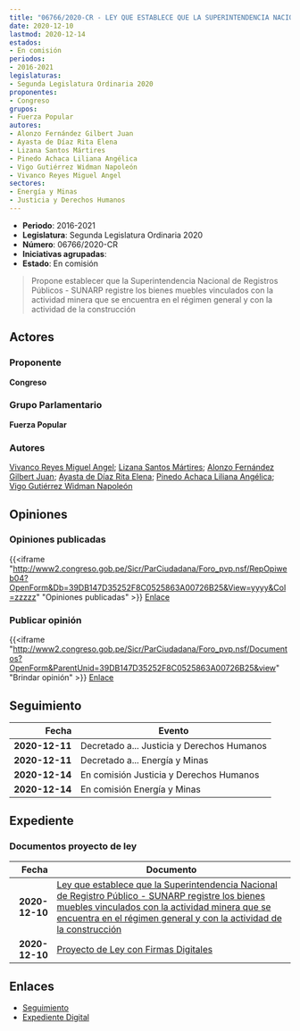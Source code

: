 ```yaml
---
title: "06766/2020-CR - LEY QUE ESTABLECE QUE LA SUPERINTENDENCIA NACIONAL DE REGISTROS PÚBLICOS -SUNARP REGISTRE LOS BIENES MUEBLES VINCULADOS CON LA ACTIVIDAD MINERA QUE SE ENCUENTRA EN EL RÉGIMEN GENERAL Y CON LA ACTIVIDAD DE LA CONSTRUCCIÓN"
date: 2020-12-10
lastmod: 2020-12-14
estados:
- En comisión
periodos:
- 2016-2021
legislaturas:
- Segunda Legislatura Ordinaria 2020
proponentes:
- Congreso
grupos:
- Fuerza Popular
autores:
- Alonzo Fernández Gilbert Juan
- Ayasta de Díaz Rita Elena
- Lizana Santos Mártires
- Pinedo Achaca Liliana Angélica
- Vigo Gutiérrez Widman Napoleón
- Vivanco Reyes Miguel Angel
sectores:
- Energía y Minas
- Justicia y Derechos Humanos
---
```

- **Periodo**: 2016-2021
- **Legislatura**: Segunda Legislatura Ordinaria 2020
- **Número**: 06766/2020-CR
- **Iniciativas agrupadas**: 
- **Estado**: En comisión

> Propone establecer que la Superintendencia Nacional de Registros Públicos - SUNARP registre los bienes muebles vinculados con la actividad minera que se encuentra en el régimen general y con la actividad de la construcción


## Actores

### Proponente

**Congreso**

### Grupo Parlamentario

**Fuerza Popular**

### Autores

[Vivanco Reyes Miguel Angel](mailto:mailto:mvivanco@congreso.gob.pe); [Lizana Santos Mártires](mailto:mailto:mlizana@congreso.gob.pe); [Alonzo Fernández Gilbert Juan](mailto:mailto:galonzo@congreso.gob.pe); [Ayasta de Díaz Rita Elena](mailto:mailto:rayasta@congreso.gob.pe); [Pinedo Achaca Liliana Angélica](mailto:mailto:lpinedoa@congreso.gob.pe); [Vigo Gutiérrez Widman Napoleón](mailto:mailto:wvigo@congreso.gob.pe)

## Opiniones

### Opiniones publicadas

{{<iframe "http://www2.congreso.gob.pe/Sicr/ParCiudadana/Foro_pvp.nsf/RepOpiweb04?OpenForm&Db=39DB147D35252F8C0525863A00726B25&View=yyyy&Col=zzzzz" "Opiniones publicadas" >}}
[Enlace](http://www2.congreso.gob.pe/Sicr/ParCiudadana/Foro_pvp.nsf/RepOpiweb04?OpenForm&Db=39DB147D35252F8C0525863A00726B25&View=yyyy&Col=zzzzz)

### Publicar opinión

{{<iframe "http://www2.congreso.gob.pe/Sicr/ParCiudadana/Foro_pvp.nsf/Documentos?OpenForm&ParentUnid=39DB147D35252F8C0525863A00726B25&view" "Brindar opinión" >}}
[Enlace](http://www2.congreso.gob.pe/Sicr/ParCiudadana/Foro_pvp.nsf/Documentos?OpenForm&ParentUnid=39DB147D35252F8C0525863A00726B25&view)


## Seguimiento

| Fecha | Evento |
|------:|--------|
| **2020-12-11** | Decretado a... Justicia y Derechos Humanos |
| **2020-12-11** | Decretado a... Energía y Minas |
| **2020-12-14** | En comisión Justicia y Derechos Humanos |
| **2020-12-14** | En comisión Energía y Minas |

## Expediente

### Documentos proyecto de ley

| Fecha | Documento |
|------:|-----------|
| **2020-12-10** | [Ley que establece que la Superintendencia Nacional de Registro Público - SUNARP registre los bienes muebles vinculados con la actividad minera que se encuentra en el régimen general y con la actividad de la construcción](https://leyes.congreso.gob.pe/Documentos/2016_2021/Proyectos_de_Ley_y_de_Resoluciones_Legislativas/PL06766-20201210.pdf) |
| **2020-12-10** | [Proyecto de Ley con Firmas Digitales](https://leyes.congreso.gob.pe/Documentos/2016_2021/Proyectos_de_Ley_y_de_Resoluciones_Legislativas/Proyectos_Firmas_digitales/PL06766.pdf) |

## Enlaces

- [Seguimiento](http://www2.congreso.gob.pe/Sicr/TraDocEstProc/CLProLey2016.nsf/f7fff46988ca05b1052578e100829cc7/46d6578e45c2b8ac0525863a0078884a?OpenDocument)
- [Expediente Digital](http://www2.congreso.gob.pe/Sicr/TraDocEstProc/Expvirt_2011.nsf/visbusqptramdoc1621/06766?opendocument)


